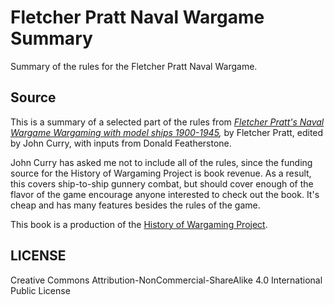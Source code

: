 # Fletcher Pratt Naval Wargame Summary

Summary of the rules for the Fletcher Pratt Naval Wargame.

## Source

This is a summary of a selected part of the rules from
*[Fletcher Pratt's Naval Wargame Wargaming with model ships
1900-1945](http://www.wargaming.co/recreation/details/fpnaval.htm),*
by Fletcher Pratt, edited by John Curry, with inputs from Donald
Featherstone.

John Curry has asked me not to include all of the rules, since the
funding source for the History of Wargaming Project is book revenue.
As a result, this covers ship-to-ship gunnery combat, but should cover
enough of the flavor of the game encourage anyone interested to check
out the book. It's cheap and has many features besides the rules of the
game.

This book is a production of the [History of Wargaming
Project](http://www.wargaming.co/index.htm).

## LICENSE

Creative Commons Attribution-NonCommercial-ShareAlike 4.0 International Public License

